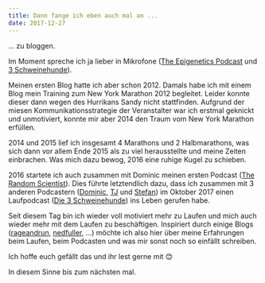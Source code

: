 ```yaml
---
title: Dann fange ich eben auch mal an ...
date: 2017-12-27
---
```


... zu bloggen.

Im Moment spreche ich ja lieber in Mikrofone ([The Epigenetics Podcast](https://fyyd.de/podcast/active-motif-s-podcast/0) und [3 Schweinehunde](https://3-schweinehun.de)).

Meinen ersten Blog hatte ich aber schon 2012. Damals habe ich mit einem Blog mein Training zum New York Marathon 2012 begleitet. Leider konnte dieser dann wegen des Hurrikans Sandy nicht stattfinden. Aufgrund der miesen Kommunikationsstrategie der Veranstalter war ich erstmal geknickt und unmotiviert, konnte mir aber 2014 den Traum vom New York Marathon erfüllen.

2014 und 2015 lief ich insgesamt 4 Marathons und 2 Halbmarathons, was sich dann vor allem Ende 2015 als zu viel herausstellte und meine Zeiten einbrachen. Was mich dazu bewog, 2016 eine ruhige Kugel zu schieben.

2016 startete ich auch zusammen mit Dominic meinen ersten Podcast ([The Random Scientist](https://therandomscientist.de)). Dies führte letztendlich dazu, dass ich zusammen mit 3 anderen Podcastern ([Dominic](https://twitter.com/hellmue), [TJ](https://twitter.com/theTJ23) und [Stefan](https://twitter.com/informatom)) im Oktober 2017 einen Laufpodcast ([Die 3 Schweinehunde](https://3-schweinehun.de)) ins Leben gerufen habe.

Seit diesem Tag bin ich wieder voll motiviert mehr zu Laufen und mich auch wieder mehr mit dem Laufen zu beschäftigen. Inspiriert durch einige Blogs ([rageandrun](http://rageand.run), [nedfuller](http://www.nedsblog.de/), ...) möchte ich also hier über meine Erfahrungen beim Laufen, beim Podcasten und was mir sonst noch so einfällt schreiben.

Ich hoffe euch gefällt das und ihr lest gerne mit 😊

In diesem Sinne bis zum nächsten mal.<br><br>

